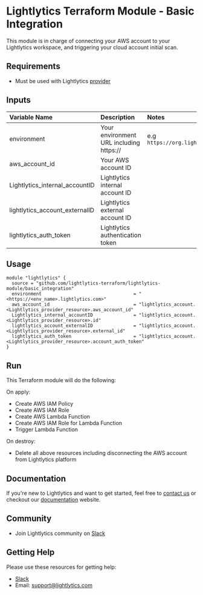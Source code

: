 Lightlytics Terraform Module - Basic Integration
===========
This module is in charge of connecting your AWS account to your Lightlytics workspace, and triggering your cloud account initial scan.


Requirements
------------
- Must be used with Lightlytics [provider](https://github.com/lightlytics-terraform/lightlytics-provider.git)



Inputs
------
| Variable Name                     | Description                             | Notes                                                                        | Type     | Required? | Default |
| :-------------------------------- | :-------------------------------------  | :----------------------------------------------------------------------------|:---------|:--------- |:--------|
| environment                       | Your environment URL including https:// | e.g `https://org.lightlytics.com`                                           | `string` | Yes       | n/a     |
| aws_account_id                    | Your AWS account ID                     |                                                                              | `string` | Yes       | n/a     |
| Lightlytics_internal_accountID    | Lightlytics internal account ID         |                                                                              | `string` | Yes       | n/a     |
| lightlytics_account_externalID    | Lightlytics external account ID         |                                                                              | `string` | Yes       | n/a     |
| lightlytics_auth_token            | Lightlytics authentication token        |                                                                              | `string` | Yes       | n/a     |


Usage
-----
```hcl
module "lightlytics" {
  source = "github.com/lightlytics-terraform/lightlytics-module/basic_integration"
  environment                                  = "<https://<env_name>.lightlytics.com>"
  aws_account_id                               = "lightlytics_account.<Lightlytics_provider_resource>.aws_account_id"
  Lightlytics_internal_accountID               = "lightlytics_account.<Lightlytics_provider_resource>.id"
  lightlytics_account_externalID               = "lightlytics_account.<Lightlytics_provider_resource>.external_id"
  lightlytics_auth_token                       = "lightlytics_account.<Lightlytics_provider_resource>.account_auth_token"
}
```


Run
---
This Terraform module will do the following:

On apply:
- Create AWS IAM Policy
- Create AWS IAM Role
- Create AWS Lambda Function
- Create AWS IAM Role for Lambda Function
- Trigger Lambda Function

On destroy:
- Delete all above resources including disconnecting the AWS account from Lightlytics platform


Documentation
-------------
If you're new to Lightlytics and want to get started, feel free to [contact us](https://www.lightlytics.com/contact-us) or checkout our [documentation](https://docs.lightlytics.com/) website.


Community
---------
- Join Lightlytics community on [Slack](https://join.slack.com/t/lightlyticscommunity/shared_invite/zt-1f7dk2yo7-xBTOU_o4tOnAjoFxfHVF8Q)


Getting Help
------------
Please use these resources for getting help:
- [Slack](https://join.slack.com/t/lightlyticscommunity/shared_invite/zt-1f7dk2yo7-xBTOU_o4tOnAjoFxfHVF8Q)
- Email: support@lightlytics.com
